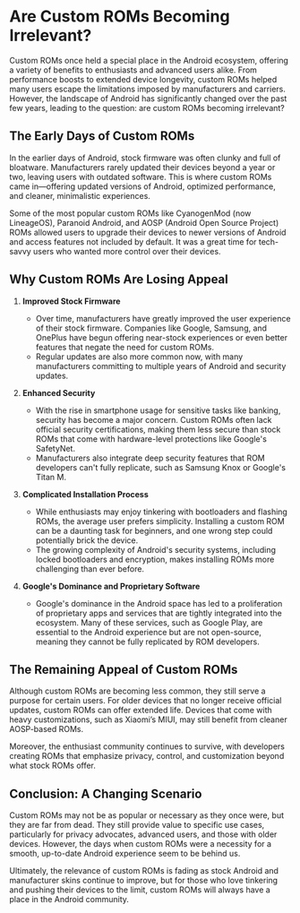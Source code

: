 # Are Custom ROMs Becoming Irrelevant?

Custom ROMs once held a special place in the Android ecosystem, offering a variety of benefits to enthusiasts and advanced users alike. From performance boosts to extended device longevity, custom ROMs helped many users escape the limitations imposed by manufacturers and carriers. However, the landscape of Android has significantly changed over the past few years, leading to the question: are custom ROMs becoming irrelevant?

## The Early Days of Custom ROMs

In the earlier days of Android, stock firmware was often clunky and full of bloatware. Manufacturers rarely updated their devices beyond a year or two, leaving users with outdated software. This is where custom ROMs came in—offering updated versions of Android, optimized performance, and cleaner, minimalistic experiences.

Some of the most popular custom ROMs like CyanogenMod (now LineageOS), Paranoid Android, and AOSP (Android Open Source Project) ROMs allowed users to upgrade their devices to newer versions of Android and access features not included by default. It was a great time for tech-savvy users who wanted more control over their devices.

## Why Custom ROMs Are Losing Appeal

1. **Improved Stock Firmware**
    - Over time, manufacturers have greatly improved the user experience of their stock firmware. Companies like Google, Samsung, and OnePlus have begun offering near-stock experiences or even better features that negate the need for custom ROMs.
    - Regular updates are also more common now, with many manufacturers committing to multiple years of Android and security updates.

2. **Enhanced Security**
    - With the rise in smartphone usage for sensitive tasks like banking, security has become a major concern. Custom ROMs often lack official security certifications, making them less secure than stock ROMs that come with hardware-level protections like Google's SafetyNet.
    - Manufacturers also integrate deep security features that ROM developers can't fully replicate, such as Samsung Knox or Google's Titan M.

3. **Complicated Installation Process**
    - While enthusiasts may enjoy tinkering with bootloaders and flashing ROMs, the average user prefers simplicity. Installing a custom ROM can be a daunting task for beginners, and one wrong step could potentially brick the device.
    - The growing complexity of Android's security systems, including locked bootloaders and encryption, makes installing ROMs more challenging than ever before.

4. **Google's Dominance and Proprietary Software**
    - Google's dominance in the Android space has led to a proliferation of proprietary apps and services that are tightly integrated into the ecosystem. Many of these services, such as Google Play, are essential to the Android experience but are not open-source, meaning they cannot be fully replicated by ROM developers.

## The Remaining Appeal of Custom ROMs

Although custom ROMs are becoming less common, they still serve a purpose for certain users. For older devices that no longer receive official updates, custom ROMs can offer extended life. Devices that come with heavy customizations, such as Xiaomi’s MIUI, may still benefit from cleaner AOSP-based ROMs.

Moreover, the enthusiast community continues to survive, with developers creating ROMs that emphasize privacy, control, and customization beyond what stock ROMs offer.

## Conclusion: A Changing Scenario 

Custom ROMs may not be as popular or necessary as they once were, but they are far from dead. They still provide value to specific use cases, particularly for privacy advocates, advanced users, and those with older devices. However, the days when custom ROMs were a necessity for a smooth, up-to-date Android experience seem to be behind us.

Ultimately, the relevance of custom ROMs is fading as stock Android and manufacturer skins continue to improve, but for those who love tinkering and pushing their devices to the limit, custom ROMs will always have a place in the Android community.
